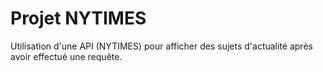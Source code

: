 # Projet NYTIMES

Utilisation d'une API (NYTIMES) pour afficher des sujets d'actualité après avoir effectué une requête.